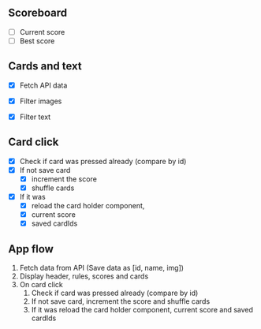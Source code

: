 ## Scoreboard
- [ ] Current score
- [ ] Best score

## Cards and text
- [x] Fetch API data
- [x] Filter images
- [x] Filter text


## Card click
- [x] Check if card was pressed already (compare by id)
- [x] If not save card 
  - [x] increment the score
  - [x] shuffle cards
- [x] If it was 
  - [x] reload the card holder component, 
  - [x] current score
  - [x] saved cardIds

## App flow
1. Fetch data from API (Save data as [id, name, img])
2. Display header, rules, scores and cards
3. On card click
   1. Check if card was pressed already (compare by id)
   2. If not save card, increment the score and shuffle cards
   3. If it was reload the card holder component, current score and saved cardIds

  
